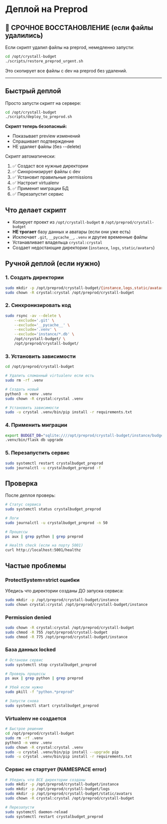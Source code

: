 # Деплой на Preprod

## 🚨 СРОЧНОЕ ВОССТАНОВЛЕНИЕ (если файлы удалились)

Если скрипт удалил файлы на preprod, немедленно запусти:

```bash
cd /opt/crystall-budget
./scripts/restore_preprod_urgent.sh
```

Это скопирует все файлы с dev на preprod без удалений.

---

## Быстрый деплой

Просто запусти скрипт на сервере:

```bash
cd /opt/crystall-budget
./scripts/deploy_to_preprod.sh
```

**Скрипт теперь безопасный:**
- Показывает preview изменений
- Спрашивает подтверждение
- НЕ удаляет файлы (без --delete)

Скрипт автоматически:
1. ✅ Создаст все нужные директории
2. ✅ Синхронизирует файлы с dev
3. ✅ Установит правильные permissions
4. ✅ Настроит virtualenv
5. ✅ Применит миграции БД
6. ✅ Перезапустит сервис

## Что делает скрипт

- Копирует проект из `/opt/crystall-budget` в `/opt/preprod/crystall-budget`
- **НЕ трогает** базу данных и аватары (если они уже есть)
- Исключает `.git`, `__pycache__`, `.venv` и другие временные файлы
- Устанавливает владельца `crystal:crystal`
- Создает недостающие директории (`instance`, `logs`, `static/avatars`)

## Ручной деплой (если нужно)

### 1. Создать директории
```bash
sudo mkdir -p /opt/preprod/crystall-budget/{instance,logs,static/avatars}
sudo chown -R crystal:crystal /opt/preprod/crystall-budget
```

### 2. Синхронизировать код
```bash
sudo rsync -av --delete \
    --exclude='.git' \
    --exclude='__pycache__' \
    --exclude='.venv' \
    --exclude='instance/*.db' \
    /opt/crystall-budget/ \
    /opt/preprod/crystall-budget/
```

### 3. Установить зависимости
```bash
cd /opt/preprod/crystall-budget

# Удалить сломанный virtualenv если есть
sudo rm -rf .venv

# Создать новый
python3 -m venv .venv
sudo chown -R crystal:crystal .venv

# Установить зависимости
sudo -u crystal .venv/bin/pip install -r requirements.txt
```

### 4. Применить миграции
```bash
export BUDGET_DB="sqlite:////opt/preprod/crystall-budget/instance/budget.db"
.venv/bin/flask db upgrade
```

### 5. Перезапустить сервис
```bash
sudo systemctl restart crystalbudget_preprod
sudo journalctl -u crystalbudget_preprod -f
```

## Проверка

После деплоя проверь:
```bash
# Статус сервиса
sudo systemctl status crystalbudget_preprod

# Логи
sudo journalctl -u crystalbudget_preprod -n 50

# Процессы
ps aux | grep python | grep preprod

# Health check (если на порту 5001)
curl http://localhost:5001/healthz
```

## Частые проблемы

### ProtectSystem=strict ошибки
Убедись что директории созданы ДО запуска сервиса:
```bash
sudo mkdir -p /opt/preprod/crystall-budget/instance
sudo chown crystal:crystal /opt/preprod/crystall-budget/instance
```

### Permission denied
```bash
sudo chown -R crystal:crystal /opt/preprod/crystall-budget
sudo chmod -R 755 /opt/preprod/crystall-budget
sudo chmod -R 775 /opt/preprod/crystall-budget/instance
```

### База данных locked
```bash
# Останови сервис
sudo systemctl stop crystalbudget_preprod

# Проверь процессы
ps aux | grep python | grep preprod

# Убей если нужно
sudo pkill -f "python.*preprod"

# Запусти снова
sudo systemctl start crystalbudget_preprod
```

### Virtualenv не создается

```bash
# Быстрое решение
cd /opt/preprod/crystall-budget
sudo rm -rf .venv
python3 -m venv .venv
sudo chown -R crystal:crystal .venv
sudo -u crystal .venv/bin/pip install --upgrade pip
sudo -u crystal .venv/bin/pip install -r requirements.txt
```

### Сервис не стартует (NAMESPACE error)

```bash
# Убедись что ВСЕ директории созданы
sudo mkdir -p /opt/preprod/crystall-budget/instance
sudo mkdir -p /opt/preprod/crystall-budget/logs  
sudo mkdir -p /opt/preprod/crystall-budget/static/avatars
sudo chown -R crystal:crystal /opt/preprod/crystall-budget

# Перезапусти
sudo systemctl daemon-reload
sudo systemctl restart crystalbudget_preprod
```
